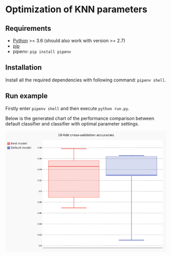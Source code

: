 # Optimization of KNN parameters

## Requirements

- [Python](https://www.python.org/downloads/) >= 3.6 (should also work with version >= 2.7)
- [pip](https://pip.pypa.io/en/stable/installing/)
- pipenv: ```pip install pipenv```

## Installation

Install all the required dependencies with following command: ```pipenv shell```.

## Run example

Firstly enter ```pipenv shell``` and then execute ```python run.py```.

Below is the generated chart of the performance comparison between default classifier and classifier with optimal parameter settings.

![Boxplot of performance comparison between the classifiers](chart.png)